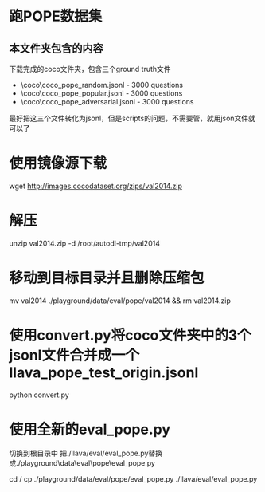 # 跑POPE数据集

## 本文件夹包含的内容

下载完成的coco文件夹，包含三个ground truth文件
- \coco\coco_pope_random.jsonl - 3000 questions
- \coco\coco_pope_popular.jsonl - 3000 questions
- \coco\coco_pope_adversarial.jsonl - 3000 questions

最好把这三个文件转化为jsonl，但是scripts的问题，不需要管，就用json文件就可以了

# 使用镜像源下载
wget http://images.cocodataset.org/zips/val2014.zip

# 解压
unzip val2014.zip -d /root/autodl-tmp/val2014

# 移动到目标目录并且删除压缩包

mv val2014 ./playground/data/eval/pope/val2014 && rm val2014.zip

# 使用convert.py将coco文件夹中的3个jsonl文件合并成一个llava_pope_test_origin.jsonl

python convert.py

# 使用全新的eval_pope.py

切换到根目录中
把./llava/eval/eval_pope.py替换成./playground\data\eval\pope\eval_pope.py


cd /
cp ./playground/data/eval/pope/eval_pope.py ./llava/eval/eval_pope.py